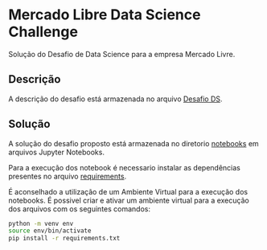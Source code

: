 # Mercado Libre Data Science Challenge

Solução do Desafio de Data Science para a empresa Mercado Livre.

## Descrição

A descrição do desafio está armazenada no arquivo [Desafio DS](Desafio_DS.pdf).

## Solução

A solução do desafio proposto está armazenada no diretorio [notebooks](notebooks/) em arquivos Jupyter Notebooks.

Para a execução dos notebook é necessario instalar as dependências presentes no arquivo [requirements](requirements.txt).

É aconselhado a utilização de um Ambiente Virtual para a execução dos notebooks.
É possivel criar e ativar um ambiente virtual para a execução dos arquivos com os seguintes comandos:

```bash
python -m venv env
source env/bin/activate
pip install -r requirements.txt
```
